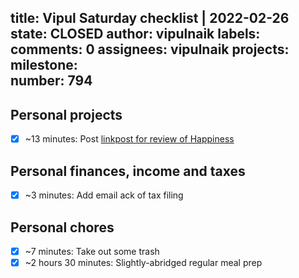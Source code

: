 title:	Vipul Saturday checklist | 2022-02-26
state:	CLOSED
author:	vipulnaik
labels:	
comments:	0
assignees:	vipulnaik
projects:	
milestone:	
number:	794
--
## Personal projects

- [x] ~13 minutes: Post [linkpost for review of Happiness](https://www.lesswrong.com/posts/5v2ERFziCjCRii4DM/linkpost-review-happiness)

## Personal finances, income and taxes

- [x] ~3 minutes: Add email ack of tax filing
## Personal chores

- [x] ~7 minutes: Take out some trash
- [x] ~2 hours 30 minutes: Slightly-abridged regular meal prep 
